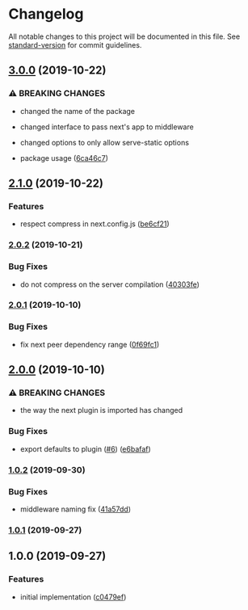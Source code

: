 # Changelog

All notable changes to this project will be documented in this file. See [standard-version](https://github.com/conventional-changelog/standard-version) for commit guidelines.

## [3.0.0](https://github.com/moxystudio/next-pre-compression-plugin/compare/v2.1.0...v3.0.0) (2019-10-22)


### ⚠ BREAKING CHANGES

* changed the name of the package
* changed interface to pass next's app to middleware
* changed options to only allow serve-static options

* package usage ([6ca46c7](https://github.com/moxystudio/next-pre-compression-plugin/commit/6ca46c7))

## [2.1.0](https://github.com/moxystudio/next-pre-compression-plugin/compare/v2.0.2...v2.1.0) (2019-10-22)


### Features

* respect compress in next.config.js ([be6cf21](https://github.com/moxystudio/next-pre-compression-plugin/commit/be6cf21))

### [2.0.2](https://github.com/moxystudio/next-pre-compression-plugin/compare/v2.0.1...v2.0.2) (2019-10-21)


### Bug Fixes

* do not compress on the server compilation ([40303fe](https://github.com/moxystudio/next-pre-compression-plugin/commit/40303fe))

### [2.0.1](https://github.com/moxystudio/next-pre-compression-plugin/compare/v2.0.0...v2.0.1) (2019-10-10)


### Bug Fixes

* fix next peer dependency range ([0f69fc1](https://github.com/moxystudio/next-pre-compression-plugin/commit/0f69fc1))

## [2.0.0](https://github.com/moxystudio/next-pre-compression-plugin/compare/v1.0.2...v2.0.0) (2019-10-10)


### ⚠ BREAKING CHANGES

* the way the next plugin is imported has changed

### Bug Fixes

* export defaults to plugin ([#6](https://github.com/moxystudio/next-pre-compression-plugin/issues/6)) ([e6bafaf](https://github.com/moxystudio/next-pre-compression-plugin/commit/e6bafaf))

### [1.0.2](https://github.com/moxystudio/next-pre-compression-plugin/compare/v1.0.1...v1.0.2) (2019-09-30)


### Bug Fixes

* middleware naming fix ([41a57dd](https://github.com/moxystudio/next-pre-compression-plugin/commit/41a57dd))

### [1.0.1](https://github.com/moxystudio/next-pre-compression-plugin/compare/v1.0.0...v1.0.1) (2019-09-27)

## 1.0.0 (2019-09-27)


### Features

* initial implementation ([c0479ef](https://github.com/moxystudio/next-pre-compression-plugin/commit/c0479ef))
